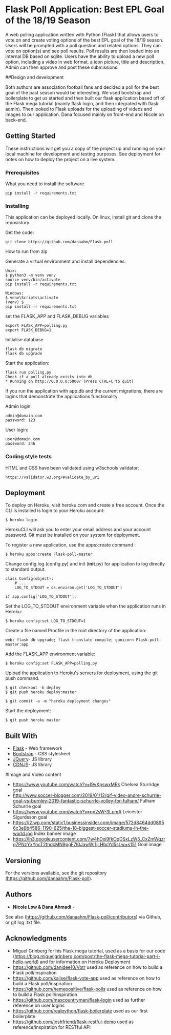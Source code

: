# Flask Poll Application: Best EPL Goal of the 18/19 Season

A web polling application written with Python (Flask) that allows users to vote on and create voting options of the best EPL goal of the 18/19 season. Users will be prompted with a poll question and related options. They can vote on option(s) and see poll results. Poll results are then loaded into an internal DB based on sqlite. Users have the ability to upload a new poll option, including a video in web format, a icon picture, title and description. Admin can then approve and post these submissions.

##Design and development

Both authors are association football fans and decided a poll for the best goal of the past season would be interesting. We used bootstrap and boilerplate to get us started and then built our flask application based off of the Flask mega tutorial (mainly flask login, and then integrated with flask admin). Then looked to Flask uploads for the uploading of videos and images to our application. Dana focused mainly on front-end and Nicole on back-end.

## Getting Started

These instructions will get you a copy of the project up and running on your local machine for development and testing purposes. See deployment for notes on how to deploy the project on a live system.

### Prerequisites

What you need to install the software

```
pip install -r requirements.txt
```

### Installing

This application can be deployed locally. On linux, install git and clone the reposistory.

Get the code:
```
git clone https://github.com/danaahm/Flask-poll
```
How to run from zip

Generate a virtual environment and install dependencies:
```
Unix:
$ python3 -m venv venv
source venv/bin/activate
pip install -r requirements.txt

Windows:
$ venv\Scripts\activate
(venv) $ _
pip install -r requirements.txt
```

set the FLASK_APP and FLASK_DEBUG variables
```
export FLASK_APP=polling.py
export FLASK_DEBUG=1
```

Initialise database

```
flask db migrate
flask db upgrade
```

Start the application:
```
flask run polling.py
Check if a poll already exists into db
* Running on http://0.0.0.0:5000/ (Press CTRL+C to quit)
```


If you run the application with app.db and the current migrations, there are logins that
demonstrate the applications functionality.

Admin login:
```
admin@domain.com
password: 123
```
User login:
```
user@domain.com
password: 246
```

### Coding style tests

HTML and CSS have been validated using w3schools validator:

```
https://validator.w3.org/#validate_by_uri
```

## Deployment

To deploy on Heroku, visit heroku.com and create a free account.
Once the CLI is installed is login to your Heroku account:

```
$ heroku login
```

HerokuCLI will ask you to enter your email address and your account password.
Git must be installed on your system for deployment.

To register a new application, use the apps:create command :
```
$ heroku apps:create Flask-poll-master
```

Change config log (config.py) and init (__init__.py) for application to log directly to standard output.
```
class Config(object):
    # ...
    LOG_TO_STDOUT = os.environ.get('LOG_TO_STDOUT')
```
```
if app.config['LOG_TO_STDOUT']:
```
Set the LOG_TO_STDOUT environment variable when the application runs in Heroku:
```
$ heroku config:set LOG_TO_STDOUT=1
```

Create a file named Procfile in the root directory of the application:
```
web: flask db upgrade; flask translate compile; gunicorn Flask-poll-master:app
```
Add the FLASK_APP environment variable:
```
$ heroku config:set FLASK_APP=polling.py
```

Upload the application to Heroku's servers for deployment, using the git push command.
```
$ git checkout -b deploy
$ git push heroku deploy:master
```

```
$ git commit -a -m "heroku deployment changes"
```
Start the deployment:
```
$ git push heroku master
```

## Built With

* [Flask](http://flask.pocoo.org/) - Web framework
* [Bootstrap](https://maxcdn.bootstrapcdn.com/bootstrap/4.0.0/css/bootstrap.min.css) - CSS stylesheet
* [JQuery](https://code.jquery.com/jquery-3.2.1.slim.min.js)- JS library
* [CDNJS](https://cdnjs.cloudflare.com/ajax/libs/popper.js/1.12.9/umd/popper.min.js)- JS library

#Image and Video content
* https://www.youtube.com/watch?v=I9vXpswxMRk Chelsea Sturridge goal
* http://www.soccer-blogger.com/2019/01/12/gif-video-andre-schurrle-goal-vs-burnley-2019-fantastic-schurrle-volley-for-fulham/ Fulham Schurrle goal
* https://www.youtube.com/watch?v=qn2sW-3LpmA Leicester Sigurdsson goal
* https://i2.wp.com/static1.businessinsider.com/image/572d8464dd08956c3e8b4586-1190-625/the-18-biggest-soccer-stadiums-in-the-world.jpg Index banner image
* https://lh3.googleusercontent.com/7w4hDxi9fkOqDSxLzW5_CxZmWqzrq7PNzYxYncT2thdcMN9pgF7I0JawWI1jLHbcYd5sLw=s151 Goal image

## Versioning

For the versions available, see the git repository (https://github.com/danaahm/Flask-poll).

## Authors

* **Nicole Low & Dana Ahmadi** -

See also (https://github.com/danaahm/Flask-poll/contributors) via Github, or git log .txt file.

## Acknowledgments
* Miguel Grinberg for his Flask mega tutorial, used as a basis for our code (https://blog.miguelgrinberg.com/post/the-flask-mega-tutorial-part-i-hello-world) and for information on Heroku Deployment
* https://github.com/danidee10/Votr used as reference on how to build a Flask poll/inspiration
* https://github.com/kalise/flask-vote-app used as reference on how to build a Flask poll/inspiration
* https://github.com/hemepositive/flask-polls used as reference on how to build a Flask poll/inspiration
* https://github.com/maxcountryman/flask-login used as further reference on user logins
* https://github.com/realpython/flask-boilerplate used as our first boilerplate
* https://github.com/joshfriend/flask-restful-demo used as reference/inspiration for RESTful API
